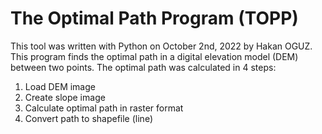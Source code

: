 # The Optimal Path Program (TOPP)
This tool was written with Python on October 2nd, 2022 by Hakan OGUZ. This program finds the optimal path in a digital elevation model (DEM) between two points. The optimal path was calculated in 4 steps:
1) Load DEM image
2) Create slope image
3) Calculate optimal path in raster format
4) Convert path to shapefile (line)

